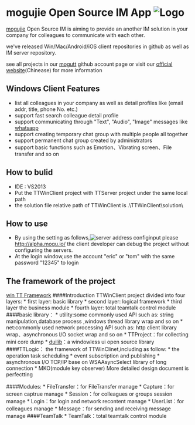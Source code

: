 # mogujie Open Source IM App  ![Logo](https://avatars2.githubusercontent.com/u/8542441?v=2&s=200)

[mogujie](http://www.mogujie.com) Open Source IM is aiming to provide an another IM solution in your company for colleagues to communicate with each other. 

we've released Win/Mac/Android/iOS  client repositories in github as well as IM server repository.

see all projects in our [mogutt](https://github.com/mogutt) github account page or visit our [official website](http://tt.mogu.io/)(Chinease) for more information

## Windows Client Features
* list all colleagues in your company as well as detail profiles like (email addr, title, phone No. etc.)
* support fast search colleague detail profile
* support communicating through "Text", "Audio", "Image" messages like [whatsapp](http://www.whatsapp.com/) 
* support creating temporary chat group with multiple people all together
* support permanent chat group created by administrators
* support basic functions such as Emotion、Vibrating screen、File transfer and so on

## How to bulid
* IDE : VS2013
* Put the TTWinClient project with TTServer project under the same local path
* the solution file relative path of TTWinClient is .\TTWinClient\solution\

## How to use
* By using the setting as follows,![server address config](http://s7.mogucdn.com/b7/pic/141011/8dxwb_ieygmmjymm3dinlemmytambqgiyde_300x120.jpg_468x468.jpg)input please http://alpha.mogu.io/ the client developer can debug the project without configuring the servers.
* At the login window,use the account "eric" or "tom" with the same password "12345" to login

## The framework of the project
[win TT Framework](http://s8.mogucdn.com/b7/pic/140928/nb8ca_ieydonjsge2tmmrzmmytambqgiyde_803x546.jpg)
####Introduction
    TTWinClient project divided into four layers:
    * first layer:  basic library
    * second layer: logical framework
    * third layer   the business module
    * fourth layer: total teamtalk control module
####basic library：
    * utility:some commonly used API such as: string manipulation,database process ,windows thread library wrap and so on
    * net:commonly used network processing API such as: http client library wrap、asynchronous I/O socket wrap and so on
    * TTProject：for collecting mini core dump
    * [duilib](https://code.google.com/p/duilib/)：a windowless ui open source library
####TTLogic：
    the framework of TTWinClinet,including as follow:
    * the operation task scheduling 
    * event subscription and publishing
    * asynchronous I/O TCP/IP base on WSAAsyncSelect library of long connection
    * MKO(module key observer) 
    More detailed design document is perfectting

####Modules:
    * FileTransfer：for FileTransfer manage
    * Capture：for screen captrue manage
    * Session：for colleagues or groups session manage
    * Login：for login and network recontent manage
    * UserList：for colleagues manage
    * Message：for sending and receiving message manage
####TeamTalk
    * TeamTalk：total teamtalk control module
    
    
